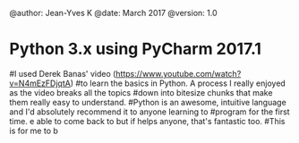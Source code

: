 @author: Jean-Yves K
@date: March 2017
@version: 1.0

# Python 3.x using PyCharm 2017.1

#I used Derek Banas' video (https://www.youtube.com/watch?v=N4mEzFDjqtA)
#to learn the basics in Python. A process I really enjoyed as the video breaks all the topics
#down into bitesize chunks that make them really easy to understand.
#Python is an awesome, intuitive language and I'd absolutely recommend it to anyone learning to
#program for the first time.
e able to come back to but if helps anyone, that's fantastic too.
#This is for me to b